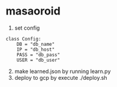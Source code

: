 # masaoroid
1. set config
```
class Config:
    DB = "db_name"
    IP = "db_host"
    PASS = "db_pass"
    USER = "db_user"
```
2. make learned.json by running learn.py
3. deploy to gcp by execute ./deploy.sh

